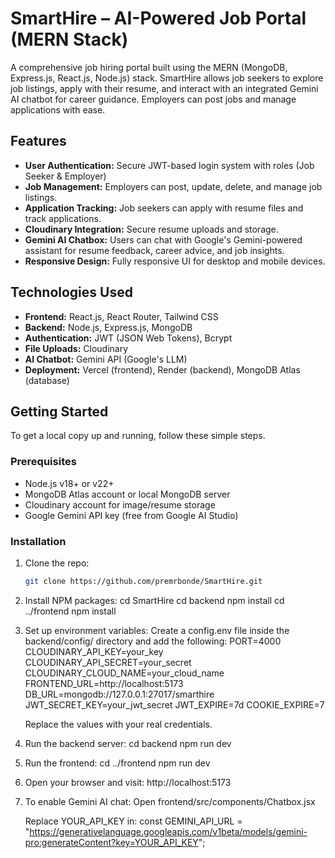 # SmartHire – AI-Powered Job Portal (MERN Stack)

A comprehensive job hiring portal built using the MERN (MongoDB, Express.js, React.js, Node.js) stack. SmartHire allows job seekers to explore job listings, apply with their resume, and interact with an integrated Gemini AI chatbot for career guidance. Employers can post jobs and manage applications with ease.

## Features

- **User Authentication:** Secure JWT-based login system with roles (Job Seeker & Employer)
- **Job Management:** Employers can post, update, delete, and manage job listings.
- **Application Tracking:** Job seekers can apply with resume files and track applications.
- **Cloudinary Integration:** Secure resume uploads and storage.
- **Gemini AI Chatbox:** Users can chat with Google's Gemini-powered assistant for resume feedback, career advice, and job insights.
- **Responsive Design:** Fully responsive UI for desktop and mobile devices.

## Technologies Used

- **Frontend:** React.js, React Router, Tailwind CSS
- **Backend:** Node.js, Express.js, MongoDB
- **Authentication:** JWT (JSON Web Tokens), Bcrypt
- **File Uploads:** Cloudinary
- **AI Chatbot:** Gemini API (Google's LLM)
- **Deployment:** Vercel (frontend), Render (backend), MongoDB Atlas (database)

## Getting Started

To get a local copy up and running, follow these simple steps.

### Prerequisites

- Node.js v18+ or v22+
- MongoDB Atlas account or local MongoDB server
- Cloudinary account for image/resume storage
- Google Gemini API key (free from Google AI Studio)

### Installation

1. Clone the repo:
   ```sh
   git clone https://github.com/premrbonde/SmartHire.git

2. Install NPM packages:
   cd SmartHire
   cd backend
   npm install
   cd ../frontend
   npm install

3. Set up environment variables:
   Create a config.env file inside the backend/config/ directory and add the following:
      PORT=4000
      CLOUDINARY_API_KEY=your_key
      CLOUDINARY_API_SECRET=your_secret
      CLOUDINARY_CLOUD_NAME=your_cloud_name
      FRONTEND_URL=http://localhost:5173
      DB_URL=mongodb://127.0.0.1:27017/smarthire
      JWT_SECRET_KEY=your_jwt_secret
      JWT_EXPIRE=7d
      COOKIE_EXPIRE=7
      
      Replace the values with your real credentials.

5. Run the backend server:
   cd backend
   npm run dev

6. Run the frontend:
   cd ../frontend
   npm run dev

7. Open your browser and visit: 
   http://localhost:5173

8. To enable Gemini AI chat:
   Open frontend/src/components/Chatbox.jsx

   Replace YOUR_API_KEY in:
   const GEMINI_API_URL = "https://generativelanguage.googleapis.com/v1beta/models/gemini-pro:generateContent?key=YOUR_API_KEY";




